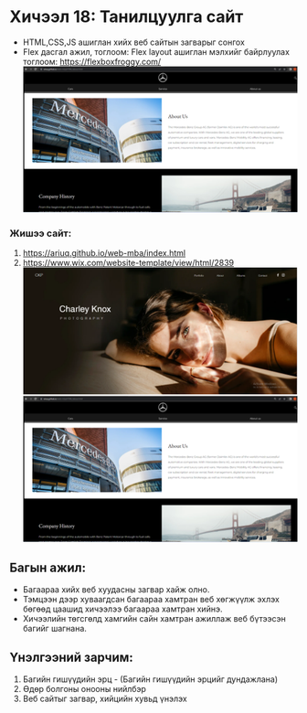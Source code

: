 # Хичээл 18: Танилцуулга сайт

- HTML,CSS,JS ашиглан хийх веб сайтын загварыг сонгох
- Flex дасгал ажил, тоглоом: Flex layout ашиглан мэлхийг байрлуулах тоглоом: https://flexboxfroggy.com/
  ![Alt text](image.png)

### Жишээ сайт:

1. https://ariuq.github.io/web-mba/index.html
2. https://www.wix.com/website-template/view/html/2839
   ![Alt text](image-3.png)
   ![Alt text](image.png)

## Багын ажил:

- Багаараа хийх веб хуудасны загвар хайж олно.
- Тэмцээн дээр хуваагдсан багаараа хамтран веб хөгжүүлж эхлэх бөгөөд цаашид хичээлээ багаараа хамтран хийнэ.
- Хичээлийн төгсгөлд хамгийн сайн хамтран ажиллаж веб бүтээсэн багийг шагнана.

## Үнэлгээний зарчим:

1. Багийн гишүүдийн эрц - (Багийн гишүүдийн эрцийг дундажлана)
2. Өдөр болгоны онооны нийлбэр
3. Веб сайтыг загвар, хийцийн хувьд үнэлэх
